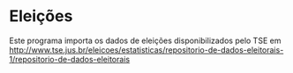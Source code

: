 # Eleições
Este programa importa os dados de eleições disponibilizados pelo TSE em http://www.tse.jus.br/eleicoes/estatisticas/repositorio-de-dados-eleitorais-1/repositorio-de-dados-eleitorais
